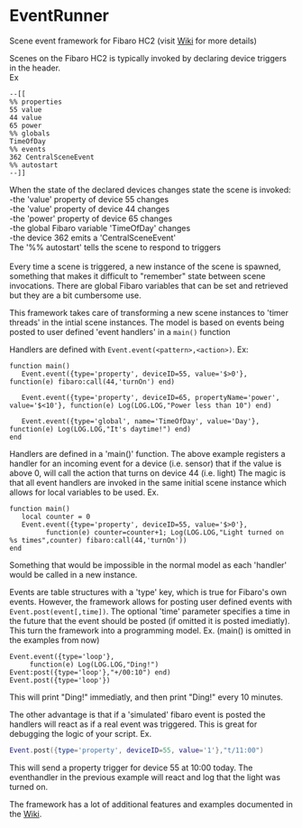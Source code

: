 # EventRunner
Scene event framework for Fibaro HC2 (visit [Wiki](../../wiki/Home) for more details)

Scenes on the Fibaro HC2 is typically invoked by declaring device triggers in the header.</br>
Ex 
```
--[[
%% properties
55 value
44 value
65 power
%% globals
TimeOfDay
%% events
362 CentralSceneEvent
%% autostart
--]]
```
When the state of the declared devices changes state the scene is invoked:</br>
-the 'value' property of device 55 changes</br>
-the 'value' property of device 44 changes</br>
-the 'power' property of device 65 changes</br>
-the global Fibaro variable 'TimeOfDay' changes</br>
-the device 362 emits a 'CentralSceneEvent'</br>
The '%% autostart' tells the scene to respond to triggers</br>
</br>
Every time a scene is triggered, a new instance of the scene is spawned, something that makes it difficult to "remember" state between scene invocations. There are global Fibaro variables that can be set and retrieved but they are a bit cumbersome use.

This framework takes care of transforming a new scene instances to 'timer threads' in the intial scene instances. The model is based on events being posted to user defined 'event handlers' in a `main()` function

Handlers are defined with `Event.event(<pattern>,<action>)`. Ex:
```
function main()
   Event.event({type='property', deviceID=55, value='$>0'}, function(e) fibaro:call(44,'turnOn') end)
   
   Event.event({type='property', deviceID=65, propertyName='power', value='$<10'}, function(e) Log(LOG.LOG,"Power less than 10") end)
   
   Event.event({type='global', name='TimeOfDay', value='Day'}, function(e) Log(LOG.LOG,"It's daytime!") end)
end
```
Handlers are defined in a 'main()' function. The above example registers a handler for an incoming event for a device (i.e. sensor) that if the value is above 0, will call the action that turns on device 44 (i.e. light)
The magic is that all event handlers are invoked in the same initial scene instance which allows for local variables to be used. Ex.
```
function main()
   local counter = 0
   Event.event({type='property', deviceID=55, value='$>0'}, 
         function(e) counter=counter+1; Log(LOG.LOG,"Light turned on %s times",counter) fibaro:call(44,'turnOn'))
end
```
Something that would be impossible in the normal model as each 'handler' would be called in a new instance.

Events are table structures with a 'type' key, which is true for Fibaro's own events. However, the framework allows for posting user defined events with `Event.post(event[,time])`.
The optional 'time' parameter specifies a time in the future that the event should be posted (if omitted it is posted imediatly). This turn the framework into a programming model. Ex. (main() is omitted in the examples from now)
```
Event.event({type='loop'},
     function(e) Log(LOG.LOG,"Ding!") Event:post({type='loop'},"+/00:10") end)
Event.post({type='loop'})
```
This will print "Ding!" immediatly, and then print "Ding!" every 10 minutes.  

The other advantage is that if a 'simulated' fibaro event is posted the handlers will react as if a real event was triggered. This is great for debugging the logic of your script. Ex.
```Lua
Event.post({type='property', deviceID=55, value='1'},"t/11:00")
```
This will send a property trigger for device 55 at 10:00 today. The eventhandler in the previous example will react and log that the light was turned on.

The framework has a lot of additional features and examples documented in the [Wiki](../../wiki/Home).
